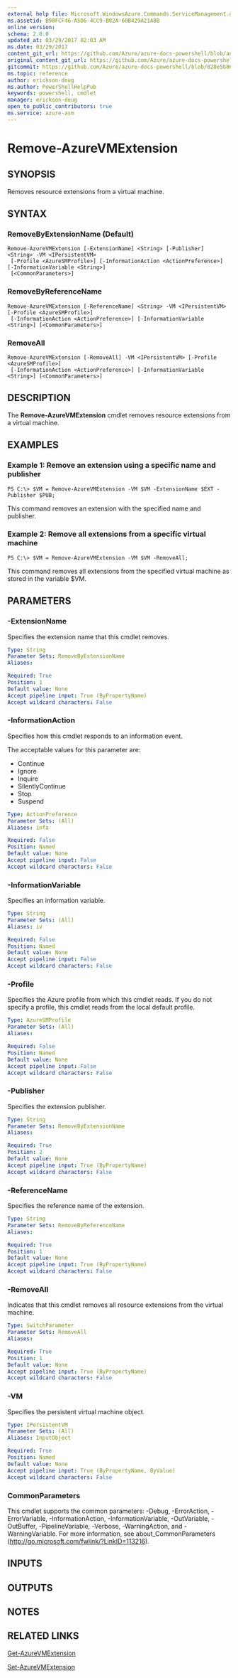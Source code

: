 ```yaml
---
external help file: Microsoft.WindowsAzure.Commands.ServiceManagement.dll-Help.xml
ms.assetid: B98FCF46-A5D6-4CC9-B82A-60B429A21A8B
online version:
schema: 2.0.0
updated_at: 03/29/2017 02:03 AM
ms.date: 03/29/2017
content_git_url: https://github.com/Azure/azure-docs-powershell/blob/anne052617/azureps-cmdlets-docs/ServiceManagement/Azure/v3.7.0/Remove-AzureVMExtension.md
original_content_git_url: https://github.com/Azure/azure-docs-powershell/blob/anne052617/azureps-cmdlets-docs/ServiceManagement/Azure/v3.7.0/Remove-AzureVMExtension.md
gitcommit: https://github.com/Azure/azure-docs-powershell/blob/828e5b8648af6bdf3119ffe0cd409647f00de183
ms.topic: reference
author: erickson-doug
ms.author: PowerShellHelpPub
keywords: powershell, cmdlet
manager: erickson-doug
open_to_public_contributors: true
ms.service: azure-asm
---
```


# Remove-AzureVMExtension

## SYNOPSIS
Removes resource extensions from a virtual machine.

## SYNTAX

### RemoveByExtensionName (Default)
```
Remove-AzureVMExtension [-ExtensionName] <String> [-Publisher] <String> -VM <IPersistentVM>
 [-Profile <AzureSMProfile>] [-InformationAction <ActionPreference>] [-InformationVariable <String>]
 [<CommonParameters>]
```

### RemoveByReferenceName
```
Remove-AzureVMExtension [-ReferenceName] <String> -VM <IPersistentVM> [-Profile <AzureSMProfile>]
 [-InformationAction <ActionPreference>] [-InformationVariable <String>] [<CommonParameters>]
```

### RemoveAll
```
Remove-AzureVMExtension [-RemoveAll] -VM <IPersistentVM> [-Profile <AzureSMProfile>]
 [-InformationAction <ActionPreference>] [-InformationVariable <String>] [<CommonParameters>]
```

## DESCRIPTION
The **Remove-AzureVMExtension** cmdlet removes resource extensions from a virtual machine.

## EXAMPLES

### Example 1: Remove an extension using a specific name and publisher
```
PS C:\> $VM = Remove-AzureVMExtension -VM $VM -ExtensionName $EXT -Publisher $PUB;
```

This command removes an extension with the specified name and publisher.

### Example 2: Remove all extensions from a specific virtual machine
```
PS C:\> $VM = Remove-AzureVMExtension -VM $VM -RemoveAll;
```

This command removes all extensions from the specified virtual machine as stored in the variable $VM.

## PARAMETERS

### -ExtensionName
Specifies the extension name that this cmdlet removes.

```yaml
Type: String
Parameter Sets: RemoveByExtensionName
Aliases: 

Required: True
Position: 1
Default value: None
Accept pipeline input: True (ByPropertyName)
Accept wildcard characters: False
```

### -InformationAction
Specifies how this cmdlet responds to an information event.

The acceptable values for this parameter are:

- Continue
- Ignore
- Inquire
- SilentlyContinue
- Stop
- Suspend

```yaml
Type: ActionPreference
Parameter Sets: (All)
Aliases: infa

Required: False
Position: Named
Default value: None
Accept pipeline input: False
Accept wildcard characters: False
```

### -InformationVariable
Specifies an information variable.

```yaml
Type: String
Parameter Sets: (All)
Aliases: iv

Required: False
Position: Named
Default value: None
Accept pipeline input: False
Accept wildcard characters: False
```

### -Profile
Specifies the Azure profile from which this cmdlet reads.
If you do not specify a profile, this cmdlet reads from the local default profile.

```yaml
Type: AzureSMProfile
Parameter Sets: (All)
Aliases: 

Required: False
Position: Named
Default value: None
Accept pipeline input: False
Accept wildcard characters: False
```

### -Publisher
Specifies the extension publisher.

```yaml
Type: String
Parameter Sets: RemoveByExtensionName
Aliases: 

Required: True
Position: 2
Default value: None
Accept pipeline input: True (ByPropertyName)
Accept wildcard characters: False
```

### -ReferenceName
Specifies the reference name of the extension.

```yaml
Type: String
Parameter Sets: RemoveByReferenceName
Aliases: 

Required: True
Position: 1
Default value: None
Accept pipeline input: True (ByPropertyName)
Accept wildcard characters: False
```

### -RemoveAll
Indicates that this cmdlet removes all resource extensions from the virtual machine.

```yaml
Type: SwitchParameter
Parameter Sets: RemoveAll
Aliases: 

Required: True
Position: 1
Default value: None
Accept pipeline input: True (ByPropertyName)
Accept wildcard characters: False
```

### -VM
Specifies the persistent virtual machine object.

```yaml
Type: IPersistentVM
Parameter Sets: (All)
Aliases: InputObject

Required: True
Position: Named
Default value: None
Accept pipeline input: True (ByPropertyName, ByValue)
Accept wildcard characters: False
```

### CommonParameters
This cmdlet supports the common parameters: -Debug, -ErrorAction, -ErrorVariable, -InformationAction, -InformationVariable, -OutVariable, -OutBuffer, -PipelineVariable, -Verbose, -WarningAction, and -WarningVariable. For more information, see about_CommonParameters (http://go.microsoft.com/fwlink/?LinkID=113216).

## INPUTS

## OUTPUTS

## NOTES

## RELATED LINKS

[Get-AzureVMExtension](./Get-AzureVMExtension.md)

[Set-AzureVMExtension](./Set-AzureVMExtension.md)


